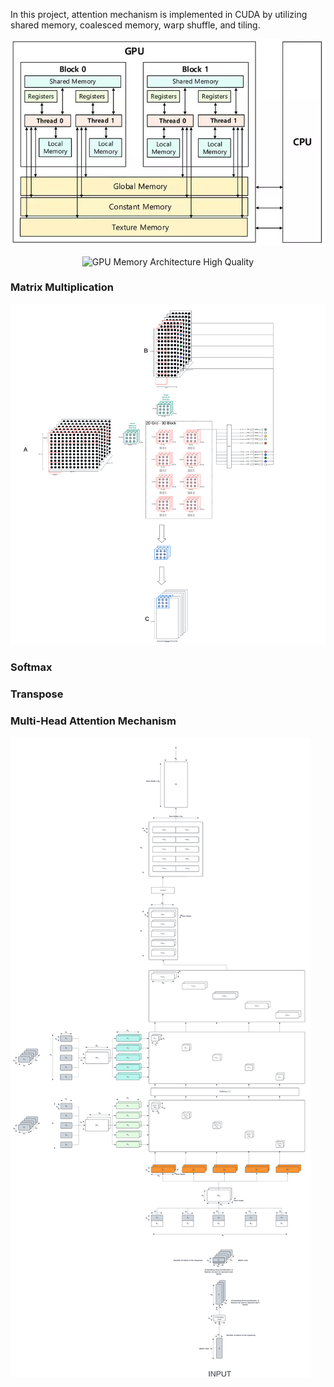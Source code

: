 In this project, attention mechanism is implemented in CUDA by utilizing shared memory, coalesced memory, warp shuffle, and tiling. 

<img src="figures/gpu-memory-architecture.png" alt="GPU Memory Architecture" width="600"/>
<p align="center">
    <img src="figures/gpu-memory-architecture-highres.png" alt="GPU Memory Architecture High Quality" width="700"/>
</p>

### Matrix Multiplication 

![Matrix Multiplication](figures/matmul-tiled.png)

### Softmax 

### Transpose 

### Multi-Head Attention Mechanism

![Attention Mechanism](figures/attention-mechanism.png)

